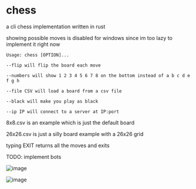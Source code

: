 # chess
a cli chess implementation written in rust

showing possible moves is disabled for windows since im too lazy to implement it right now

```
Usage: chess [OPTION]...

--flip will flip the board each move

--numbers will show 1 2 3 4 5 6 7 8 on the bottom instead of a b c d e f g h

--file CSV will load a board from a csv file

--black will make you play as black

--ip IP will connect to a server at IP:port
```

8x8.csv is an example which is just the default board

26x26.csv is just a silly board example with a 26x26 grid

typing EXIT returns all the moves and exits

TODO: implement bots

![image](https://user-images.githubusercontent.com/55570525/232333924-c73a0562-666c-4da3-adff-68ece5d24b05.png)

![image](https://user-images.githubusercontent.com/55570525/232333893-d7dfb21e-ba6b-486d-b528-bcd8bf56f960.png)